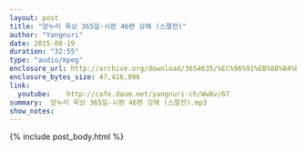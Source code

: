 ```yaml
---
layout: post
title: "양누리 묵상 365일-시편 46편 강해 (스펄전)"
author: "Yangnuri"
date: 2015-08-19
duration: "32:55"
type: "audio/mpeg"
enclosure_url: http://archive.org/download/3654635/%EC%96%91%EB%88%84%EB%A6%AC%20%EB%AC%B5%EC%83%81%20365%EC%9D%BC-%EC%8B%9C%ED%8E%B8%2046%ED%8E%B8%20%EA%B0%95%ED%95%B4%20(%EC%8A%A4%ED%8E%84%EC%A0%84).mp3
enclosure_bytes_size: 47,416,896        
link:
  youtube:    http://cafe.daum.net/yangnuri-ch/Ww8v/67
summary:  양누리 묵상 365일-시편 46편 강해 (스펄전).mp3
show_notes:
---
```

{% include post_body.html %}
